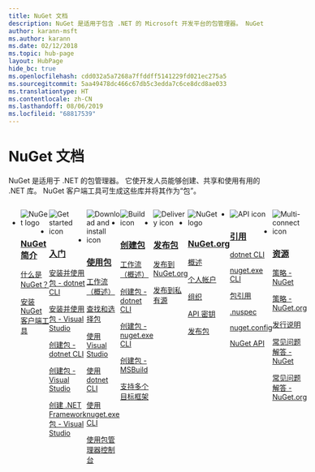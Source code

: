 ```yaml
---
title: NuGet 文档
description: NuGet 是适用于包含 .NET 的 Microsoft 开发平台的包管理器。 NuGet 客户端工具可用于创建和使用包。
author: karann-msft
ms.author: karann
ms.date: 02/12/2018
ms.topic: hub-page
layout: HubPage
hide_bc: true
ms.openlocfilehash: cdd032a5a7268a7ffddff5141229fd021ec275a5
ms.sourcegitcommit: 5aa49478dc466c67db5c3edda7c6ce8dcd8ae033
ms.translationtype: HT
ms.contentlocale: zh-CN
ms.lasthandoff: 08/06/2019
ms.locfileid: "68817539"
---
```

<div id="main" class="v2">
    <div class="container">
        <h1>NuGet 文档</h1>
        <p>NuGet 是适用于 .NET 的包管理器。 它使开发人员能够创建、共享和使用有用的 .NET 库。 NuGet 客户端工具可生成这些库并将其作为“包”。</p> 

<ul id="index1" class="cardsF panelContent singlePanelContent cols cols4" style="float: left; display: flex!important;">
    <li>
        <div class="cardSize">
            <div class="cardPadding">
                <div class="card">
                    <div class="cardImageOuter">
                        <div class="cardImage">
                            <img src="https://docs.microsoft.com/media/logos/logo_nuget.svg" alt="NuGet logo" />
                        </div>
                    </div>
                    <div class="cardText">
                        <h3><a href="what-is-nuget.md">NuGet 简介</a></h3>
                        <p>
                            <a href="what-is-nuget.md">什么是 NuGet？</a>
                        </p>
                        <p>
                            <a href="install-nuget-client-tools.md">安装 NuGet 客户端工具</a>
                        </p>
                    </div>
                </div>
            </div>
        </div>
    </li>
    <li>
        <div class="cardSize">
            <div class="cardPadding">
                <div class="card">
                    <div class="cardImageOuter">
                        <div class="cardImage">
                            <img src="https://docs.microsoft.com/media/common/i_get-started.svg" alt="Get started icon" />
                        </div>
                    </div>
                    <div class="cardText">
                        <h3><a href="install-nuget-client-tools.md">入门</a></h3>
                        <p>
                            <a href="quickstart/install-and-use-a-package-using-the-dotnet-cli.md">安装并使用包 - dotnet CLI</a>
                        </p>
                        <p>
                            <a href="quickstart/install-and-use-a-package-in-visual-studio.md">安装并使用包 - Visual Studio</a>
                        </p>
                        <p>
                            <a href="quickstart/create-and-publish-a-package-using-the-dotnet-cli.md">创建包 - dotnet CLI</a>
                        </p>
                        <p>
                            <a href="quickstart/create-and-publish-a-package-using-visual-studio.md">创建包 - Visual Studio</a>
                        </p>
                        <p>
                            <a href="quickstart/create-and-publish-a-package-using-visual-studio-net-framework.md">创建 .NET Framework 包 - Visual Studio</a>
                        </p>
                    </div>
                </div>
            </div>
        </div>
    </li>
    <li>
        <div class="cardSize">
            <div class="cardPadding">
                <div class="card">
                    <div class="cardImageOuter">
                        <div class="cardImage">
                            <img src="https://docs.microsoft.com//media/common/i_download-install.svg" alt="Download and install icon" />
                        </div>
                    </div>
                    <div class="cardText">
                        <h3><a href="consume-packages/overview-and-workflow.md">使用包</a></h3>
                        <p>
                            <a href="consume-packages/overview-and-workflow.md">工作流（概述）</a>
                        </p>
                        <p>
                            <a href="consume-packages/finding-and-choosing-packages.md">查找和选择包</a>
                        </p>
                        <p>
                            <a href="consume-packages/install-use-packages-visual-studio.md">使用 Visual Studio</a>
                        </p>
                        <p>
                            <a href="consume-packages/install-use-packages-dotnet-cli.md">使用 dotnet CLI</a>
                        </p>
                        <p>
                            <a href="consume-packages/install-use-packages-nuget-cli.md">使用 nuget.exe CLI</a>
                        </p>
                        <p>
                            <a href="consume-packages/install-use-packages-powershell.md">使用包管理器控制台</a>
                        </p>
                    </div>
                </div>
            </div>
        </div>
    </li>
    <li>
        <div class="cardSize">
            <div class="cardPadding">
                <div class="card">
                    <div class="cardImageOuter">
                        <div class="cardImage">
                            <img src="https://docs.microsoft.com/media/common/i_build.svg" alt="Build icon" />
                        </div>
                    </div>
                    <div class="cardText">
                        <h3><a href="create-packages/overview-and-workflow.md">创建包</a></h3>
                        <p>
                            <a href="create-packages/overview-and-workflow.md">工作流（概述）</a>
                        </p>
                        <p>
                            <a href="create-packages/creating-a-package-dotnet-cli.md">创建包 - dotnet CLI</a>
                        </p>
                        <p>
                            <a href="create-packages/creating-a-package.md">创建包 - nuget.exe CLI</a>
                        </p>
                        <p>
                            <a href="create-packages/creating-a-package.md">创建包 - MSBuild</a>
                        </p>
                        <p>
                            <a href="create-packages/multiple-target-frameworks-project-file.md">支持多个目标框架</a>
                        </p>
                    </div>
                </div>
            </div>
        </div>
    </li>
        <li>
        <div class="cardSize">
            <div class="cardPadding">
                <div class="card">
                    <div class="cardImageOuter">
                        <div class="cardImage">
                            <img src="https://docs.microsoft.com/media/common/i_delivery.svg" alt="Delivery icon" />
                        </div>
                    </div>
                    <div class="cardText">
                        <h3><a href="nuget-org/publish-a-package.md">发布包</a></h3>
                        <p>
                            <a href="nuget-org/publish-a-package.md">发布到 NuGet.org</a>
                        </p>
                        <p>
                            <a href="hosting-packages/overview.md">发布到私有源</a>
                        </p>
                    </div>
                </div>
            </div>
        </div>
    </li>
    <li>
        <div class="cardSize">
            <div class="cardPadding">
                <div class="card">
                    <div class="cardImageOuter">
                        <div class="cardImage">
                            <img src="https://docs.microsoft.com/media/logos/logo_nuget.svg" alt="NuGet logo" />
                        </div>
                    </div>
                    <div class="cardText">
                        <h3><a href="nuget-org/overview-nuget-org.md">NuGet.org</a></h3>
                        <p>
                            <a href="nuget-org/overview-nuget-org.md">概述</a>
                        </p>
                        <p>
                            <a href="nuget-org/individual-accounts.md">个人帐户</a>
                        </p>
                        <p>
                            <a href="nuget-org/organizations-on-nuget-org.md">组织</a>
                        </p>
                        <p>
                            <a href="nuget-org/scoped-api-keys.md">API 密钥</a>
                        </p>
                        <p>
                            <a href="nuget-org/publish-a-package.md">发布包</a>
                        </p>
                    </div>
                </div>
            </div>
        </div>
    </li>
        <li>
        <div class="cardSize">
            <div class="cardPadding">
                <div class="card">
                    <div class="cardImageOuter">
                        <div class="cardImage">
                            <img src="https://docs.microsoft.com/media/common/i_reference.svg" alt="API icon" />
                        </div>
                    </div>
                    <div class="cardText">
                        <h3><a href="reference/nuspec.md">引用</a></h3>
                        <p>
                            <a href="reference/dotnet-commands.md">dotnet CLI</a>
                        </p>
                        <p>
                            <a href="reference/nuget-exe-cli-reference.md">nuget.exe CLI</a>
                        <p>
                            <a href="consume-packages/package-references-in-project-files.md">包引用</a>
                        </p>
                        </p>
                        <p>
                            <a href="reference/nuspec.md">.nuspec</a>
                        </p>
                        <p>
                            <a href="reference/nuget-config-file.md">nuget.config</a>
                        </p>
                        <p>
                            <a href="api/overview.md">NuGet API</a>
                        </p>
                    </div>
                </div>
            </div>
        </div>
    </li>
    <li>
        <div class="cardSize">
            <div class="cardPadding">
                <div class="card">
                    <div class="cardImageOuter">
                        <div class="cardImage">
                            <img src="https://docs.microsoft.com//media/common/i_multi-connect.svg" alt="Multi-connect icon" />
                        </div>
                    </div>
                    <div class="cardText">
                        <h3><a href="policies/governance.md">资源</a></h3>
                        <p>
                            <a href="policies/governance.md">策略 - NuGet</a>
                        </p>
                        <p>
                            <a href="nuget-org/policies/data-requests.md">策略 - NuGet.org</a>
                        </p>
                        <p>
                            <a href="release-notes/known-issues.md">发行说明</a>
                        </p>
                        <p>
                            <a href="faqs/nuget-faq.md">常见问题解答 - NuGet</a>
                        </p>
                        <p>
                            <a href="nuget-org/nuget-org-faq.md">常见问题解答 - NuGet.org</a>
                        </p>
                    </div>
                </div>
            </div>
        </div>
    </li>
</ul>
    </div>
</div>
